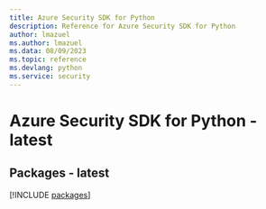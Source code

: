 ```yaml
---
title: Azure Security SDK for Python
description: Reference for Azure Security SDK for Python
author: lmazuel
ms.author: lmazuel
ms.data: 08/09/2023
ms.topic: reference
ms.devlang: python
ms.service: security
---
```

# Azure Security SDK for Python - latest
## Packages - latest
[!INCLUDE [packages](security-index.md)]